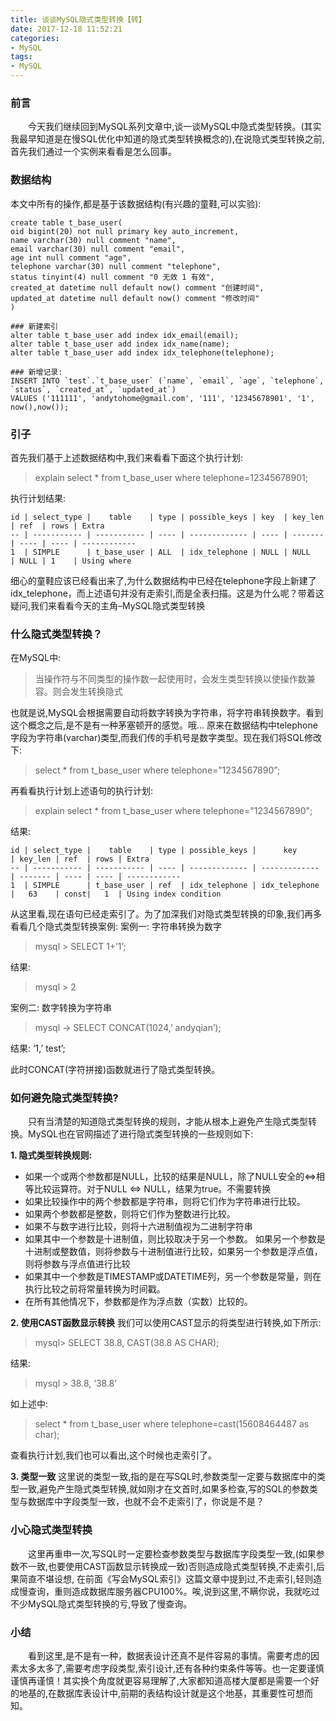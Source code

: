 ```yaml
---
title: 谈谈MySQL隐式类型转换【转】
date: 2017-12-18 11:52:21
categories:
- MySQL
tags:
- MySQL
---
```

### 前言
　　今天我们继续回到MySQL系列文章中,谈一谈MySQL中隐式类型转换。(其实我最早知道是在慢SQL优化中知道的隐式类型转换概念的),在说隐式类型转换之前,首先我们通过一个实例来看看是怎么回事。
<!--more-->
### 数据结构
本文中所有的操作,都是基于该数据结构(有兴趣的童鞋,可以实验):

	create table t_base_user(   
	oid bigint(20) not null primary key auto_increment,  
	name varchar(30) null comment "name",  
	email varchar(30) null comment "email",  
	age int null comment "age",  
	telephone varchar(30) null comment "telephone",  
	status tinyint(4) null comment "0 无效 1 有效",  
	created_at datetime null default now() comment "创建时间",  
	updated_at datetime null default now() comment "修改时间"  
	)

	### 新建索引
	alter table t_base_user add index idx_email(email);
	alter table t_base_user add index idx_name(name);
	alter table t_base_user add index idx_telephone(telephone);

	### 新增记录: 
	INSERT INTO `test`.`t_base_user` (`name`, `email`, `age`, `telephone`, `status`, `created_at`, `updated_at`) 
	VALUES ('111111', 'andytohome@gmail.com', '111', '12345678901', '1', now(),now());

### 引子
  首先我们基于上述数据结构中,我们来看看下面这个执行计划:
> explain select * from t_base_user where telephone=12345678901;

执行计划结果:

	id | select_type |    table    | type | possible_keys | key  | key_len | ref  | rows | Extra
	-- | ----------- | ----------- | ---- | ------------- | ---- | ------- | ---- | ---- | ------------
	1  | SIMPLE      | t_base_user | ALL  | idx_telephone | NULL | NULL    | NULL | 1    | Using where

细心的童鞋应该已经看出来了,为什么数据结构中已经在telephone字段上新建了idx_telephone，而上述语句并没有走索引,而是全表扫描。这是为什么呢？带着这疑问,我们来看看今天的主角–MySQL隐式类型转换

### 什么隐式类型转换？
  在MySQL中:
> 当操作符与不同类型的操作数一起使用时，会发生类型转换以使操作数兼容。则会发生转换隐式

也就是说,MySQL会根据需要自动将数字转换为字符串，将字符串转换数字。看到这个概念之后,是不是有一种茅塞顿开的感觉。哦… 原来在数据结构中telephone字段为字符串(varchar)类型,而我们传的手机号是数字类型。现在我们将SQL修改下:

> select * from t_base_user where telephone=”1234567890”;

再看看执行计划上述语句的执行计划:

> explain select * from t_base_user where telephone="1234567890";

结果:

	id | select_type |    table    | type | possible_keys |      key      | key_len | ref  | rows | Extra
	-- | ----------- | ----------- | ---- | ------------- | ------------- | ------- | ---- | ---- | ------------
	1  | SIMPLE      | t_base_user | ref  | idx_telephone | idx_telephone |   63    | const|   1  | Using index condition

从这里看,现在语句已经走索引了。为了加深我们对隐式类型转换的印象,我们再多看看几个隐式类型转换案例:
案例一: 字符串转换为数字
> mysql > SELECT 1+’1’;

结果:
> mysql > 2

案例二: 数字转换为字符串
> mysql -> SELECT CONCAT(1024,’ andyqian’);

结果:
‘1,’ test’;

此时CONCAT(字符拼接)函数就进行了隐式类型转换。

### 如何避免隐式类型转换?
　　只有当清楚的知道隐式类型转换的规则，才能从根本上避免产生隐式类型转换。MySQL也在官网描述了进行隐式类型转换的一些规则如下:

**1. 隐式类型转换规则:**

* 如果一个或两个参数都是NULL，比较的结果是NULL，除了NULL安全的<=>相等比较运算符。对于NULL <=> NULL，结果为true。不需要转换
* 如果比较操作中的两个参数都是字符串，则将它们作为字符串进行比较。
* 如果两个参数都是整数，则将它们作为整数进行比较。
* 如果不与数字进行比较，则将十六进制值视为二进制字符串
* 如果其中一个参数是十进制值，则比较取决于另一个参数。 如果另一个参数是十进制或整数值，则将参数与十进制值进行比较，如果另一个参数是浮点值，则将参数与浮点值进行比较
* 如果其中一个参数是TIMESTAMP或DATETIME列，另一个参数是常量，则在执行比较之前将常量转换为时间戳。
* 在所有其他情况下，参数都是作为浮点数（实数）比较的。

**2. 使用CAST函数显示转换**
我们可以使用CAST显示的将类型进行转换,如下所示:
> mysql> SELECT 38.8, CAST(38.8 AS CHAR);

结果:
> mysql > 38.8, ‘38.8’

如上述中:
> select * from t_base_user where telephone=cast(15608464487 as char);

查看执行计划,我们也可以看出,这个时候也走索引了。

**3. 类型一致**
  这里说的类型一致,指的是在写SQL时,参数类型一定要与数据库中的类型一致,避免产生隐式类型转换,就如刚才在文首时,如果多检查,写的SQL的参数类型与数据库中字段类型一致，也就不会不走索引了，你说是不是？

### 小心隐式类型转换
　　这里再重申一次,写SQL时一定要检查参数类型与数据库字段类型一致,(如果参数不一致,也要使用CAST函数显示转换成一致)否则造成隐式类型转换,不走索引,后果简直不堪设想, 在前面《写会MySQL索引》这篇文章中提到过,不走索引,轻则造成慢查询，重则造成数据库服务器CPU100%。唉,说到这里,不瞒你说，我就吃过不少MySQL隐式类型转换的亏,导致了慢查询。

### 小结
　　看到这里,是不是有一种，数据表设计还真不是件容易的事情。需要考虑的因素太多太多了,需要考虑字段类型,索引设计,还有各种约束条件等等。也一定要谨慎谨慎再谨慎！其实换个角度就更容易理解了,大家都知道高楼大厦都是需要一个好的地基的,在数据库表设计中,前期的表结构设计就是这个地基，其重要性可想而知。